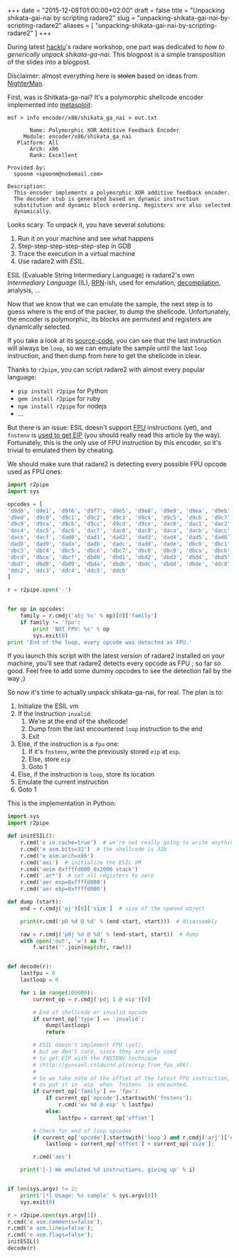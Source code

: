 +++
date = "2015-12-08T01:00:00+02:00"
draft = false
title = "Unpacking shikata-gai-nai by scripting radare2"
slug = "unpacking-shikata-gai-nai-by-scripting-radare2"
aliases = [
    "unpacking-shikata-gai-nai-by-scripting-radare2"
]
+++

During latest [hacklu]( http://hack.lu )'s radare workshop, one part was
dedicated to *how to generically unpack shikata-ga-nai*. This blogpost is a
simple transposition of the slides into a blogpost.

Disclaimer: almost everything here is <s>stolen</s> based on ideas from
[NighterMan]( https://twitter.com/nighterman ).

First, was is Shitkata-ga-nai?
It's a polymorphic shellcode encoder implemented into [metasploit]( https://www.metasploit.com/ ):

```
msf > info encoder/x86/shikata_ga_nai > out.txt

       Name: Polymorphic XOR Additive Feedback Encoder
     Module: encoder/x86/shikata_ga_nai
   Platform: All
       Arch: x86
       Rank: Excellent

Provided by:
  spoonm <spoonm@no$email.com>

Description:
  This encoder implements a polymorphic XOR additive feedback encoder. 
  The decoder stub is generated based on dynamic instruction 
  substitution and dynamic block ordering. Registers are also selected 
  dynamically.
```

Looks scary. To unpack it, you have several solutions:

1. Run it on your machine and see what happens
2. Step-step-step-step-step-step in GDB
3. Trace the execution in a virtual machine
4. Use radare2 with *ESIL*.

ESIL (Evaluable String Intermediary Language) is radare2's own *Intermediary Language* (IL),
[RPN]( https://en.wikipedia.org/wiki/Reverse_Polish_notation )-ish, used for
emulation, [decompilation]( https://github.com/radare/radeco ), analysis, …

Now that we know that we can emulate the sample, the next step is to guess
where is the end of the packer, to dump the shellcode. Unfortunately, the
encoder is polymorphic, its blocks are permuted and registers are dynamically
selected.

If you take a look at its [source-code](
https://github.com/rapid7/metasploit-framework/blob/master/modules/encoders/x86/shikata_ga_nai.rb
), you can see that the last instruction will always be `loop`, so we can
emulate the sample until the last `loop` instruction, and then dump from here
to get the shellcode in clear.


Thanks to `r2pipe`, you can script radare2 with almost every popular language:

- `pip install r2pipe` for Python
- `gem install r2pipe` for ruby
- `npm install r2pipe` for nodejs
- …

But there is an issue: ESIL doesn't support [FPU]( https://en.wikipedia.org/wiki/Floating-point_unit )
instructions (yet), and `fnstenv` is [used to get EIP]( http://gynvael.coldwind.pl/n/eip_from_fpu_x86 )
(you should really read this article by the way).
Fortunately, this is the only use of FPU instruction by this encoder, so it's
trivial to emulated them by cheating.

We should make sure that radare2 is detecting every possible FPU opcode used as
FPU ones:

```python
import r2pipe
import sys

opcodes = [
'd9d0', 'd9e1', 'd9f6', 'd9f7', 'd9e5', 'd9e8', 'd9e9', 'd9ea', 'd9eb', 'd9ec',
'd9ed', 'd9c0', 'd9c1', 'd9c2', 'd9c3', 'd9c4', 'd9c5', 'd9c6', 'd9c7', 'd9c8',
'd9c9', 'd9ca', 'd9cb', 'd9cc', 'd9cd', 'd9ce', 'dac0', 'dac1', 'dac2', 'dac3',
'dac4', 'dac5', 'dac6', 'dac7', 'dac8', 'dac9', 'daca', 'dacb', 'dacc', 'dacd',
'dace', 'dacf', 'dad0', 'dad1', 'dad2', 'dad3', 'dad4', 'dad5', 'dad6', 'dad7',
'dad8', 'dad9', 'dada', 'dadb', 'dadc', 'dadd', 'dade', 'dbc0', 'dbc1', 'dbc2',
'dbc3', 'dbc4', 'dbc5', 'dbc6', 'dbc7', 'dbc8', 'dbc9', 'dbca', 'dbcb', 'dbcc',
'dbcd', 'dbce', 'dbcf', 'dbd0', 'dbd1', 'dbd2', 'dbd3', 'dbd4', 'dbd5', 'dbd6',
'dbd7', 'dbd8', 'dbd9', 'dbda', 'dbdb', 'dbdc', 'dbdd', 'dbde', 'ddc0', 'ddc1',
'ddc2', 'ddc3', 'ddc4', 'ddc5', 'ddc6'
]

r = r2pipe.open('-')


for op in opcodes:
    family = r.cmdj('abj %s' % op)[0]['family']
    if family != 'fpu':
        print 'NOT FPU: %s' % op
        sys.exit(0)
print 'End of the loop, every opcode was detected as FPU.'
```

If you launch this script with the latest version of radare2 installed on your
machine, you'll see that radare2 detects every opcode as FPU ; so far so good.
Feel free to add some dummy opcodes to see the detection fail by the way ;)

So now it's time to actually unpack shikata-ga-nai, for real. The plan is to:

1. Initialize the ESIL vm
2. If the instruction `invalid`:
    1. We're at the end of the shellcode!
    2. Dump from the last encountered `loop` instruction to the end
    3. Exit
3. Else, if the instruction is a `fpu` one:
    1. If it's `fnstenv`, write the previously stored `eip` at `esp`.
    2. Else, store `eip`
    3. Goto 1
4. Else, if the instruction is `loop`, store its location
5. Emulate the current instruction
6. Goto 1

This is the implementation in Python:

```python
import sys
import r2pipe

def initESIL():
    r.cmd('e io.cache=true')  # we're not really going to write anything anywhere
    r.cmd('e asm.bits=32')  # the shellcode is 32b
    r.cmd('e asm.arch=x86')
    r.cmd('aei')  # initialize the ESIL VM
    r.cmd('aeim 0xffffd000 0x2000 stack')
    r.cmd('.ar*')  # set all registers to zero
    r.cmd('aer esp=0xffffd000')
    r.cmd('aer ebp=0xffffd000')

def dump (start):
    end = r.cmdj('oj')[0]['size']  # size of the opened object

    print(r.cmd('pD %d @ %d' % (end-start, start)))  # disassembly

    raw = r.cmdj('p8j %d @ %d' % (end-start, start))  # dump
    with open('out', 'w') as f:
        f.write(''.join(map(chr, raw)))


def decode(r):
    lastfpu = 0
    lastloop = 0

    for i in range(100000):
        current_op = r.cmdj('pdj 1 @ eip')[0]

        # End of shellcode or invalid opcode
        if current_op['type'] == 'invalid':
            dump(lastloop)
            return

        # ESIL doesn't implement FPU (yet),
        # but we don't care, since they are only used
        # to get EIP with the FNSTENV technique
        # (http://gynvael.coldwind.pl/n/eip_from_fpu_x86).
        #
        # So we take note of the offset of the latest FPU instruction,
        # on put it in `esp` when `fnstenv` is encounted.
        if current_op['family'] == 'fpu':
            if current_op['opcode'].startswith('fnstenv'):
                r.cmd('wv %d @ esp' % lastfpu)
            else:
                lastfpu = current_op['offset']

        # Check for end of loop opcodes
        if current_op['opcode'].startswith('loop') and r.cmdj('arj')['ecx'] <= 1:
            lastloop = current_op['offset'] + current_op['size'];

        r.cmd('aes')

    print('[-] We emulated %d instructions, giving up' % i)


if len(sys.argv) != 2:
    print('[*] Usage: %s sample' % sys.argv[0])
    sys.exit(0)

r = r2pipe.open(sys.argv[1])
r.cmd('e asm.comments=false');
r.cmd('e asm.lines=false');
r.cmd('e asm.flags=false');
initESIL()
decode(r)
```
